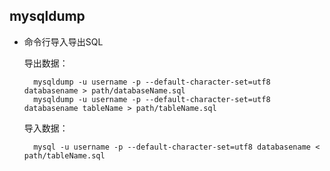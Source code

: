 ## mysqldump

- 命令行导入导出SQL

	导出数据：
	
		mysqldump -u username -p --default-character-set=utf8 databasename > path/databaseName.sql
	    mysqldump -u username -p --default-character-set=utf8 databasename tableName > path/tableName.sql
	
	导入数据：
	
	    mysql -u username -p --default-character-set=utf8 databasename < path/tableName.sql